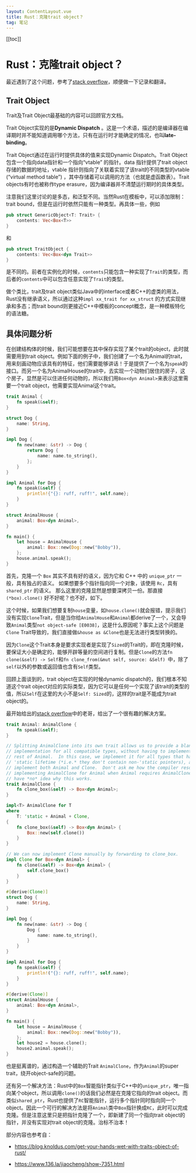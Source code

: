 ```yaml
---
layout: ContentLayout.vue
title: Rust：克隆trait object？
tag: 笔记
---
```


[[toc]]

# Rust：克隆trait object？

 最近遇到了这个问题，参考了[stack overflow](https://stackoverflow.com/questions/30353462/how-to-clone-a-struct-storing-a-boxed-trait-object)，顺便做一下记录和翻译。

## Trait Object

Trait及Trait Object最基础的内容可以回顾官方文档。

Trait Object实现的是**Dynamic Dispatch** 。这是一个术语，描述的是编译器在编译期时并不能知道调用哪个方法，只有在运行时才能确定的情况，也叫**late-binding**。

Trait Object通过在运行时提供具体的值来实现Dynamic Dispatch。Trait Object包含一个指向data指针和一个指向“vtable” 的指针。data 指针提供了trait object 存储的数据的地址，vtable 指针则指向了关联着实现了该trait的不同类型的vtable (“virtual method table”) ，其中存储着可以调用的方法（也就是虚函数表）。Trait objects有时也被称作type erasure，因为编译器并不清楚运行期时的具体类型。

注意我们这里讨论的是多态，和泛型不同。当然Rust在模板中，可以添加限制：trait bound，但是在运行时依然只能有一种类型。再具体一些，例如

```rust
pub struct GenericObject<T: Trait> {
    contents: Vec<Box<T>>
}
```

和

```rust
pub struct TraitObject {
    contents: Vec<Box<dyn Trait>>
}
```

是不同的。前者在实例化的时候，`contents`只能包含一种实现了`Trait`的类型，而后者的`contents`中可以包含任意实现了`Trait`的类型。

做个类比，trait及trait object类似Java中的interface或者C++的虚类的用法，Rust没有继承语义，所以通过这种`impl xx_trait for xx_struct` 的方式实现继承和多态；而trait bound则更接近C++中模板的concept概念，是一种模板特化的语法糖。

## 具体问题分析

在创建结构体的时候，我们可能想要在其中保存实现了某个trait的object，此时就需要用到trait object。例如下面的例子中，我们创建了一个名为Animal的trait，用来刻画动物应该具有的特征，他们需要能够讲话！于是提供了一个名为`speak`的接口。而另一个名为AnimalHouse的trait中，去实现一个动物们居住的房子，这个房子，显然是可以住进任何动物的，所以我们用`Box<dyn Animal>`来表示这里需要一个trait object，他需要实现Animal这个trait。

```Rust
trait Animal {
    fn speak(&self);
}

struct Dog {
    name: String,
}

impl Dog {
    fn new(name: &str) -> Dog {
        return Dog {
            name: name.to_string(),
        };
    }
}

impl Animal for Dog {
    fn speak(&self) {
        println!{"{}: ruff, ruff!", self.name};
    }
}

struct AnimalHouse {
    animal: Box<dyn Animal>,
}

fn main() {
    let house = AnimalHouse {
        animal: Box::new(Dog::new("Bobby")),
    };
    house.animal.speak();
}
```
首先，克隆一个 `Box` 其实不具有好的语义，因为它和 C++ 中的 `unique_ptr` 一般，具有独占的语义。
如果想要多个指针指向同一个对象，该使用 `Rc`，具有 `shared_ptr` 的语义。
那么这里的克隆显然是想要深拷贝一份。那直接 `(*box).clone()` 好不好呢？也不好，如下。

这个时候，如果我们想要复制`house`变量，如`house.clone()`就会报错，提示我们没有实现`Clone`Trait，但是当你给`AnimalHouse`和`Animal`都derive了一个，又会导致`Animal`类型`not object-safe [E0038]`，这是什么原因呢？事实上这个问题是`Clone` Trait导致的，我们直接做`&house as &Clone`也是无法进行类型转换的。 

因为`Clone`这个Trait本身是要求实现者是实现了`Sized`的Trait的，即在克隆时候，要保证大小是确定的，能够开辟等量的空间进行复制。但是`Clone`的方法`fn clone(&self) -> Self`和`fn clone_from(&mut self, source: &Self) `中，除了`self`以外的参数或返回值也含有`Self`类型。

回顾上面谈到的，trait object在实现的时候dynamic dispatch的，我们根本不知道这个trait object对应的实际类型，因为它可以是任何一个实现了该trait的类型的值，所以`Self`在这里的大小不是`Self: Sized`的，这样的trait是不能成为trait object的。

最开始给出的[stack overflow](https://stackoverflow.com/questions/30353462/how-to-clone-a-struct-storing-a-boxed-trait-object)中的老哥，给出了一个很有趣的解决方案。

```rust
trait Animal: AnimalClone {
    fn speak(&self);
}

// Splitting AnimalClone into its own trait allows us to provide a blanket
// implementation for all compatible types, without having to implement the
// rest of Animal.  In this case, we implement it for all types that have
// 'static lifetime (*i.e.* they don't contain non-'static pointers), and
// implement both Animal and Clone.  Don't ask me how the compiler resolves
// implementing AnimalClone for Animal when Animal requires AnimalClone; I
// have *no* idea why this works.
trait AnimalClone {
    fn clone_box(&self) -> Box<dyn Animal>;
}

impl<T> AnimalClone for T
where
    T: 'static + Animal + Clone,
{
    fn clone_box(&self) -> Box<dyn Animal> {
        Box::new(self.clone())
    }
}

// We can now implement Clone manually by forwarding to clone_box.
impl Clone for Box<dyn Animal> {
    fn clone(&self) -> Box<dyn Animal> {
        self.clone_box()
    }
}

#[derive(Clone)]
struct Dog {
    name: String,
}

impl Dog {
    fn new(name: &str) -> Dog {
        Dog {
            name: name.to_string(),
        }
    }
}

impl Animal for Dog {
    fn speak(&self) {
        println!("{}: ruff, ruff!", self.name);
    }
}

#[derive(Clone)]
struct AnimalHouse {
    animal: Box<dyn Animal>,
}

fn main() {
    let house = AnimalHouse {
        animal: Box::new(Dog::new("Bobby")),
    };
    let house2 = house.clone();
    house2.animal.speak();
}
```

也是挺离谱的，通过构造一个辅助的Trait `AnimalClone`，作为`Animal`的super trait，绕开object-safe的问题。

还有另一个解决方法：Rust中的`Box`智能指针类似于C++中的`unique_ptr`，唯一指向某个object，所以调用`clone()`的话我们必然是在克隆它指向的trait object。而类似`shared_ptr`，Rust也提供了`RC`智能指针，运行多个指针同时指向同一个object。因此一个可行的解决方法是将`Animal`类中`Box`指针换成`RC`，此时可以完成克隆。但是注意这里只是把指针克隆了一个，即新建了同一个指向trait object的指针，并没有实现对trait object的克隆。治标不治本！

部分内容也参考自：

- https://blog.knoldus.com/get-your-hands-wet-with-traits-object-of-rust/

- https://www.136.la/jiaocheng/show-7351.html